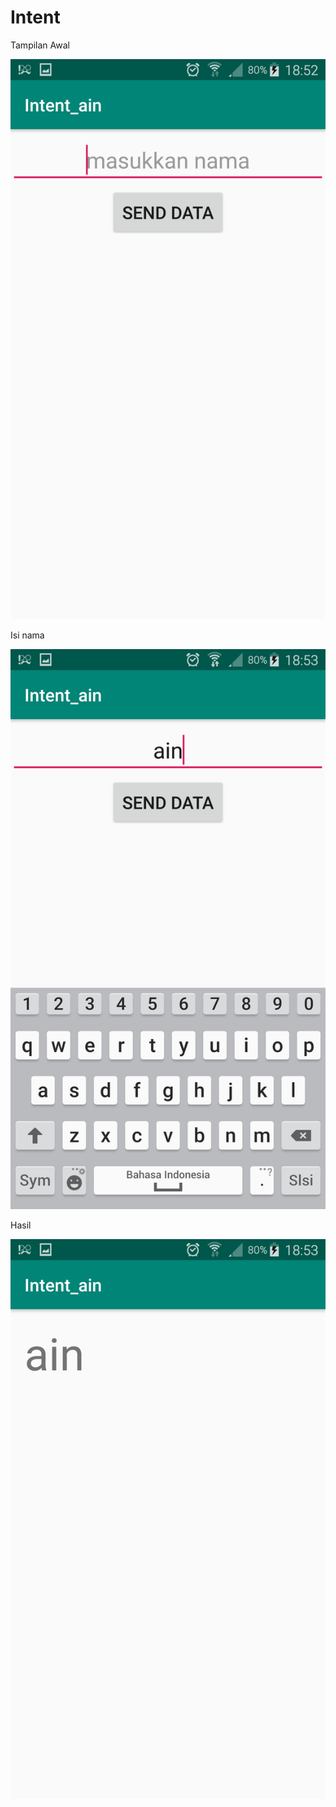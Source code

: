 # Intent

Tampilan Awal

![alt text](https://github.com/NurulAin1/Intent/blob/master/tampil.png)

Isi nama

![alt text](https://github.com/NurulAin1/Intent/blob/master/tedi.png)

Hasil

![alt text](https://github.com/NurulAin1/Intent/blob/master/result.png)
